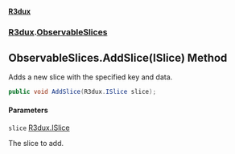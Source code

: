 #### [R3dux](R3dux.md 'R3dux')
### [R3dux](R3dux.md#R3dux 'R3dux').[ObservableSlices](ObservableSlices.md 'R3dux.ObservableSlices')

## ObservableSlices.AddSlice(ISlice) Method

Adds a new slice with the specified key and data.

```csharp
public void AddSlice(R3dux.ISlice slice);
```
#### Parameters

<a name='R3dux.ObservableSlices.AddSlice(R3dux.ISlice).slice'></a>

`slice` [R3dux.ISlice](https://docs.microsoft.com/en-us/dotnet/api/R3dux.ISlice 'R3dux.ISlice')

The slice to add.